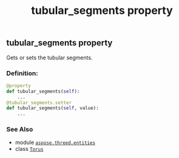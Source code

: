 ﻿---
title: tubular_segments property
second_title: Aspose.3D for Python via .NET API References
description: 
type: docs
weight: 220
url: /python-net/aspose.threed.entities/torus/tubular_segments/
is_root: false
---

## tubular_segments property


Gets or sets the tubular segments.
### Definition:
```python
@property
def tubular_segments(self):
    ...
@tubular_segments.setter
def tubular_segments(self, value):
    ...
```

### See Also
* module [`aspose.threed.entities`](../../)
* class [`Torus`](/3d/python-net/aspose.threed.entities/torus)
